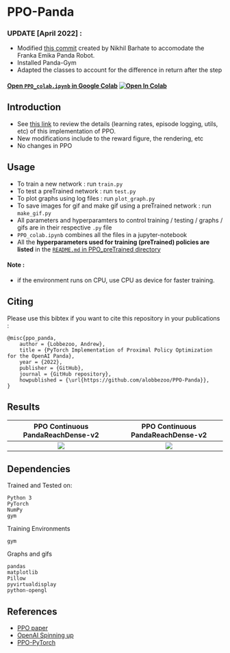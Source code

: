 # PPO-Panda

### UPDATE [April 2022] : 

- Modified [this commit](https://github.com/nikhilbarhate99/PPO-PyTorch) created by Nikhil Barhate to accomodate the Franka Emika Panda Robot.
- Installed Panda-Gym
- Adapted the classes to account for the difference in return after the step  

#### [Open `PPO_colab.ipynb` in Google Colab](https://colab.research.google.com/github/nikhilbarhate99/PPO-PyTorch/blob/master/PPO_colab.ipynb) [![Open In Colab](https://colab.research.google.com/assets/colab-badge.svg)](https://colab.research.google.com/github/nikhilbarhate99/PPO-PyTorch/blob/master/PPO_colab.ipynb)


## Introduction

- See [this link](https://github.com/nikhilbarhate99/PPO-PyTorch) to review the details (learning rates, episode logging, utils, etc) of this implementation of PPO. 
- New modifications include to the reward figure, the rendering, etc
- No changes in PPO

## Usage

- To train a new network : run `train.py`
- To test a preTrained network : run `test.py`
- To plot graphs using log files : run `plot_graph.py`
- To save images for gif and make gif using a preTrained network : run `make_gif.py`
- All parameters and hyperparamters to control training / testing / graphs / gifs are in their respective `.py` file
- `PPO_colab.ipynb` combines all the files in a jupyter-notebook
- All the **hyperparameters used for training (preTrained) policies are listed** in the [`README.md` in PPO_preTrained directory](https://github.com/nikhilbarhate99/PPO-PyTorch/tree/master/PPO_preTrained)

#### Note :
  - if the environment runs on CPU, use CPU as device for faster training. 
  
## Citing 

Please use this bibtex if you want to cite this repository in your publications :

    @misc{ppo_panda,
        author = {Lobbezoo, Andrew},
        title = {PyTorch Implementation of Proximal Policy Optimization for the OpenAI Panda},
        year = {2022},
        publisher = {GitHub},
        journal = {GitHub repository},
        howpublished = {\url{https://github.com/alobbezoo/PPO-Panda}},
    }

## Results

| PPO Continuous PandaReachDense-v2  | PPO Continuous PandaReachDense-v2 |
| :-------------------------:|:-------------------------: |
| ![](https://github.com/alobbezoo/PPO-Panda/PPO_gifs/PandaReachDense-v2/PPO_PandaReachDense-v2_gif_0.gif) |  ![](https://github.com/alobbezoo/PPO-Panda/blob/master/PPO_figs/PandaReachDense-v2/PPO_PandaReachDense-v2_fig_0.png) |


## Dependencies
Trained and Tested on:
```
Python 3
PyTorch
NumPy
gym
```
Training Environments 
```
gym
```
Graphs and gifs
```
pandas
matplotlib
Pillow
pyvirtualdisplay
python-opengl

```


## References

- [PPO paper](https://arxiv.org/abs/1707.06347)
- [OpenAI Spinning up](https://spinningup.openai.com/en/latest/)
- [PPO-PyTorch](https://github.com/nikhilbarhate99/PPO-PyTorch)


